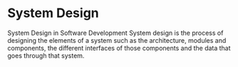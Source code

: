 # System Design

System Design in Software Development
System design is the process of designing the elements of a system such as the architecture, modules and components, the different interfaces of those components and the data that goes through that system.

